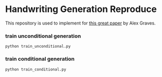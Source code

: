 # Handwriting Generation Reproduce 

This repository is used to implement for [this great paper](https://arxiv.org/pdf/1308.0850.pdf) by Alex Graves. 

### train unconditional generation
```
python train_unconditional.py
```
### train conditional generation
```
python train_conditional.py
```
